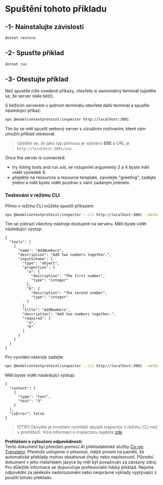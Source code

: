 <!--
CO_OP_TRANSLATOR_METADATA:
{
  "original_hash": "2a58caa6e11faa09470b7f81e6729652",
  "translation_date": "2025-06-18T06:07:12+00:00",
  "source_file": "03-GettingStarted/05-sse-server/solution/dotnet/README.md",
  "language_code": "cs"
}
-->
# Spuštění tohoto příkladu

## -1- Nainstalujte závislosti

```bash
dotnet restore
```

## -2- Spusťte příklad

```bash
dotnet run
```

## -3- Otestujte příklad

Než spustíte níže uvedené příkazy, otevřete si samostatný terminál (ujistěte se, že server stále běží).

S běžícím serverem v jednom terminálu otevřete další terminál a spusťte následující příkaz:

```bash
npx @modelcontextprotocol/inspector http://localhost:3001
```

Tím by se měl spustit webový server s vizuálním rozhraním, které vám umožní příklad otestovat.

> Ujistěte se, že jako typ přenosu je vybráno **SSE** a URL je `http://localhost:3001/sse`.

Once the server is connected: 

- try listing tools and run `add`, se vstupními argumenty 2 a 4 byste měli vidět výsledek 6.
- přejděte na resources a resource template, zavolejte "greeting", zadejte jméno a měli byste vidět pozdrav s vámi zadaným jménem.

### Testování v režimu CLI

Přímo v režimu CLI můžete spustit příkazem:

```bash 
npx @modelcontextprotocol/inspector --cli http://localhost:3001 --method tools/list
```

Tím se zobrazí všechny nástroje dostupné na serveru. Měli byste vidět následující výstup:

```text
{
  "tools": [
    {
      "name": "AddNumbers",
      "description": "Add two numbers together.",
      "inputSchema": {
        "type": "object",
        "properties": {
          "a": {
            "description": "The first number",
            "type": "integer"
          },
          "b": {
            "description": "The second number",
            "type": "integer"
          }
        },
        "title": "AddNumbers",
        "description": "Add two numbers together.",
        "required": [
          "a",
          "b"
        ]
      }
    }
  ]
}
```

Pro vyvolání nástroje zadejte:

```bash
npx @modelcontextprotocol/inspector --cli http://localhost:3001 --method tools/call --tool-name AddNumbers --tool-arg a=1 --tool-arg b=2
```

Měli byste vidět následující výstup:

```text
{
  "content": [
    {
      "type": "text",
      "text": "3"
    }
  ],
  "isError": false
}
```

> ![!TIP]
> Obvykle je mnohem rychlejší spustit inspector v režimu CLI než v prohlížeči.
> Více informací o inspectoru najdete [zde](https://github.com/modelcontextprotocol/inspector).

**Prohlášení o vyloučení odpovědnosti**:  
Tento dokument byl přeložen pomocí AI překladatelské služby [Co-op Translator](https://github.com/Azure/co-op-translator). Přestože usilujeme o přesnost, mějte prosím na paměti, že automatické překlady mohou obsahovat chyby nebo nepřesnosti. Původní dokument v jeho mateřském jazyce by měl být považován za závazný zdroj. Pro důležité informace se doporučuje profesionální lidský překlad. Nejsme odpovědní za jakékoliv nedorozumění nebo nesprávné výklady vyplývající z použití tohoto překladu.